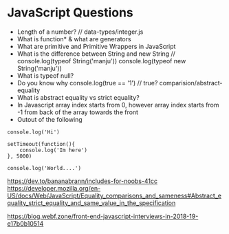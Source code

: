 # JavaScript Questions

- Length of a number? // data-types/integer.js
- What is function* & what are generators
- What are primitive and Primitive Wrappers in JavaScript
- What is the difference between String and new String //  console.log(typeof String('manju')) console.log(typeof new String('manju'))
- What is typeof null?
- Do you know why  console.log(true == '1') // true? comparision/abstract-equality
- What is abstract equality vs strict equality? 
- In Javascript array index starts from 0, however array index starts from -1 from back of the array towards the front 
- Outout of the following

```
console.log('Hi')

setTimeout(function(){
	console.log('Im here')
}, 5000)

console.log('World....')
```
https://dev.to/bananabrann/includes-for-noobs-41cc
https://developer.mozilla.org/en-US/docs/Web/JavaScript/Equality_comparisons_and_sameness#Abstract_equality_strict_equality_and_same_value_in_the_specification

https://blog.webf.zone/front-end-javascript-interviews-in-2018-19-e17b0b10514
